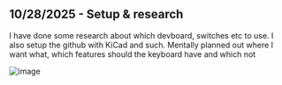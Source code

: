 <!--
  ===================    !!READ THIS NOTICE!!   ====================
  DO NOT edit this file manually. Your changes WILL BE OVERWRITTEN!
  This journal is auto generated and updated by Hack Club Blueprint.
  To edit this file, please edit your journal entries on Blueprint.
  ==================================================================
-->

## 10/28/2025 - Setup & research  

I have done some research about which devboard, switches etc to use. I also setup the github with KiCad and such. Mentally planned out where I want what, which features should the keyboard have and which not

![image](https://blueprint.hackclub.com/user-attachments/blobs/proxy/eyJfcmFpbHMiOnsiZGF0YSI6NjI3MCwicHVyIjoiYmxvYl9pZCJ9fQ==--bdb3aee93f9064a0cd0b4929f170cffa82a11eae/image.png)
  

